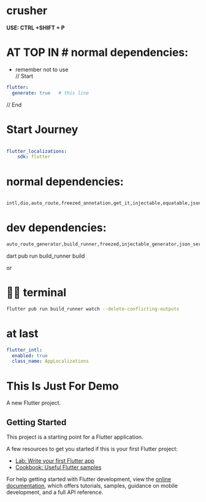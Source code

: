 # crusher

**USE: CTRL +SHIFT + P**


# AT TOP IN # normal dependencies:
* remember not to use <br>
// Start
```yaml
flutter:
  generate: true   # this line

```
// End

# Start Journey 

```YAML

flutter_localizations:
    sdk: flutter

```
# normal dependencies:
```bash

intl,dio,auto_route,freezed_annotation,get_it,injectable,equatable,json_annotation,bloc,flutter_bloc,provider

```




# dev dependencies:
```bash
auto_route_generator,build_runner,freezed,injectable_generator,json_serializable,mockito

```




dart pub run build_runner build

or

# 👨‍💻 terminal
```bash
flutter pub run build_runner watch --delete-conflicting-outputs

```


# at last 
```yaml
flutter_intl:
  enabled: true
  class_name: AppLocalizations

```


# This Is Just For Demo 


A new Flutter project.

## Getting Started

This project is a starting point for a Flutter application.

A few resources to get you started if this is your first Flutter project:

- [Lab: Write your first Flutter app](https://docs.flutter.dev/get-started/codelab)
- [Cookbook: Useful Flutter samples](https://docs.flutter.dev/cookbook)

For help getting started with Flutter development, view the
[online documentation](https://docs.flutter.dev/), which offers tutorials,
samples, guidance on mobile development, and a full API reference.
